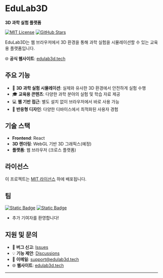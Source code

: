 # EduLab3D

**3D 과학 실험 플랫폼**

[![MIT License](https://img.shields.io/badge/license-MIT-blue.svg)](LICENSE)
[![GitHub Stars](https://img.shields.io/github/stars/EduLab3D/EduLab3D.svg)](https://github.com/EduLab3D/EduLab3D/stargazers)

EduLab3D는 웹 브라우저에서 3D 환경을 통해 과학 실험을 시뮬레이션할 수 있는 교육용 플랫폼입니다.

🌐 **공식 웹사이트**: [edulab3d.tech](https://edulab3d.tech/)

## 주요 기능

- 🧪 **3D 과학 실험 시뮬레이션**: 실제와 유사한 3D 환경에서 안전하게 실험 수행
- 🎓 **교육용 콘텐츠**: 다양한 과학 분야의 실험 및 학습 자료 제공
- 💻 **웹 기반 접근**: 별도 설치 없이 브라우저에서 바로 사용 가능
- 📱 **반응형 디자인**: 다양한 디바이스에서 최적화된 사용자 경험

## 기술 스택

- **Frontend**: React
- **3D 렌더링**: WebGL 기반 3D 그래픽스(예정)
- **플랫폼**: 웹 브라우저 (크로스 플랫폼)

## 라이선스

이 프로젝트는 [MIT 라이선스](LICENSE) 하에 배포됩니다.

## 팀
[![Static Badge](https://img.shields.io/badge/Frontend%20Developer-DEVLOG-blue)](https://github.com/logouter024516) [![Static Badge](https://img.shields.io/badge/Frontend%20Developer-WAXIFYX-brightgreen)](https://github.com/waxifyx)
- 추가 기여자를 환영합니다!

## 지원 및 문의

- 🐛 **버그 신고**: [Issues](https://github.com/EduLab3D/EduLab3D/issues)
- 💡 **기능 제안**: [Discussions](https://github.com/EduLab3D/EduLab3D/discussions)
- 📧 **이메일**: support@edulab3d.tech
- 🌐 **웹사이트**: [edulab3d.tech](https://edulab3d.tech/)

---

